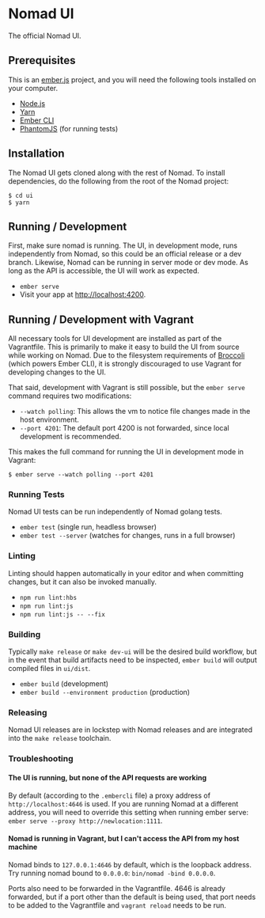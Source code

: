 # Nomad UI

The official Nomad UI.

## Prerequisites

This is an [ember.js](https://emberjs.com/) project, and you will need the following tools installed on your computer.

* [Node.js](https://nodejs.org/)
* [Yarn](https://yarnpkg.com)
* [Ember CLI](https://ember-cli.com/)
* [PhantomJS](http://phantomjs.org/) (for running tests)

## Installation

The Nomad UI gets cloned along with the rest of Nomad. To install dependencies, do the following from the root of the Nomad project:

```
$ cd ui
$ yarn
```

## Running / Development

First, make sure nomad is running. The UI, in development mode, runs independently from Nomad, so this could be an official release or a dev branch. Likewise, Nomad can be running in server mode or dev mode. As long as the API is accessible, the UI will work as expected.

* `ember serve`
* Visit your app at [http://localhost:4200](http://localhost:4200).

## Running / Development with Vagrant

All necessary tools for UI development are installed as part of the Vagrantfile. This is primarily to make it easy to build the UI from source while working on Nomad. Due to the filesystem requirements of [Broccoli](http://broccolijs.com/) (which powers Ember CLI), it is strongly discouraged to use Vagrant for developing changes to the UI.

That said, development with Vagrant is still possible, but the `ember serve` command requires two modifications:

* `--watch polling`: This allows the vm to notice file changes made in the host environment.
* `--port 4201`: The default port 4200 is not forwarded, since local development is recommended.

This makes the full command for running the UI in development mode in Vagrant:

```
$ ember serve --watch polling --port 4201
```

### Running Tests

Nomad UI tests can be run independently of Nomad golang tests.

* `ember test` (single run, headless browser)
* `ember test --server` (watches for changes, runs in a full browser)



### Linting

Linting should happen automatically in your editor and when committing changes, but it can also be invoked manually.

* `npm run lint:hbs`
* `npm run lint:js`
* `npm run lint:js -- --fix`

### Building

Typically `make release` or `make dev-ui` will be the desired build workflow, but in the event that build artifacts need to be inspected, `ember build` will output compiled files in `ui/dist`.

* `ember build` (development)
* `ember build --environment production` (production)

### Releasing

Nomad UI releases are in lockstep with Nomad releases and are integrated into the `make release` toolchain.

### Troubleshooting

#### The UI is running, but none of the API requests are working

By default (according to the `.embercli` file) a proxy address of `http://localhost:4646` is used. If you are running Nomad at a different address, you will need to override this setting when running ember serve: `ember serve --proxy http://newlocation:1111`.

#### Nomad is running in Vagrant, but I can't access the API from my host machine

Nomad binds to `127.0.0.1:4646` by default, which is the loopback address. Try running nomad bound to `0.0.0.0`: `bin/nomad -bind 0.0.0.0`.

Ports also need to be forwarded in the Vagrantfile. 4646 is already forwarded, but if a port other than the default is being used, that port needs to be added to the Vagrantfile and `vagrant reload` needs to be run.
